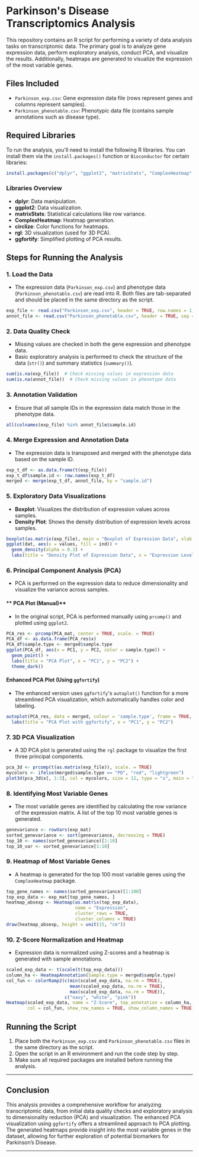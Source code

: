 # **Parkinson's Disease Transcriptomics Analysis**

This repository contains an R script for performing a variety of data analysis tasks on transcriptomic data. The primary goal is to analyze gene expression data, perform exploratory analysis, conduct PCA, and visualize the results. Additionally, heatmaps are generated to visualize the expression of the most variable genes.

## **Files Included**
- `Parkinson_exp.csv`: Gene expression data file (rows represent genes and columns represent samples).
- `Parkinson_phenotable.csv`: Phenotypic data file (contains sample annotations such as disease type).

## **Required Libraries**
To run the analysis, you'll need to install the following R libraries. You can install them via the `install.packages()` function or `Bioconductor` for certain libraries:

```r
install.packages(c("dplyr", "ggplot2", "matrixStats", "ComplexHeatmap", "circlize", "rgl", "ggfortify"))
```

### **Libraries Overview**
- **dplyr**: Data manipulation.
- **ggplot2**: Data visualization.
- **matrixStats**: Statistical calculations like row variance.
- **ComplexHeatmap**: Heatmap generation.
- **circlize**: Color functions for heatmaps.
- **rgl**: 3D visualization (used for 3D PCA).
- **ggfortify**: Simplified plotting of PCA results.

## **Steps for Running the Analysis**

### 1. **Load the Data**
- The expression data (`Parkinson_exp.csv`) and phenotype data (`Parkinson_phenotable.csv`) are read into R. Both files are tab-separated and should be placed in the same directory as the script.

```r
exp_file <- read.csv("Parkinson_exp.csv", header = TRUE, row.names = 1, sep = "\t")
annot_file <- read.csv("Parkinson_phenotable.csv", header = TRUE, sep = "\t")
```

### 2. **Data Quality Check**
- Missing values are checked in both the gene expression and phenotype data.
- Basic exploratory analysis is performed to check the structure of the data (`str()`) and summary statistics (`summary()`).

```r
sum(is.na(exp_file))  # Check missing values in expression data
sum(is.na(annot_file))  # Check missing values in phenotype data
```

### 3. **Annotation Validation**
- Ensure that all sample IDs in the expression data match those in the phenotype data.
  
```r
all(colnames(exp_file) %in% annot_file$sample.id)
```

### 4. **Merge Expression and Annotation Data**
- The expression data is transposed and merged with the phenotype data based on the sample ID.
  
```r
exp_t_df <- as.data.frame(t(exp_file))
exp_t_df$sample.id <- row.names(exp_t_df)
merged <- merge(exp_t_df, annot_file, by = "sample.id")
```

### 5. **Exploratory Data Visualizations**
- **Boxplot**: Visualizes the distribution of expression values across samples.
- **Density Plot**: Shows the density distribution of expression levels across samples.
  
```r
boxplot(as.matrix(exp_file), main = "Boxplot of Expression Data", xlab = "Samples", ylab = "Expression Levels")
ggplot(dat, aes(x = values, fill = ind)) + 
  geom_density(alpha = 0.3) + 
  labs(title = "Density Plot of Expression Data", x = "Expression Level", y = "Density")
```

### 6. **Principal Component Analysis (PCA)**
- PCA is performed on the expression data to reduce dimensionality and visualize the variance across samples.
  
#### ** PCA Plot (Manual)**
- In the original script, PCA is performed manually using `prcomp()` and plotted using `ggplot2`.
  
```r
PCA_res <- prcomp(PCA_mat, center = TRUE, scale. = TRUE)
PCA_df <- as.data.frame(PCA_res$x)
PCA_df$sample.type <- merged$sample.type
ggplot(PCA_df, aes(x = PC1, y = PC2, color = sample.type)) +
  geom_point() +
  labs(title = "PCA Plot", x = "PC1", y = "PC2") +
  theme_dark()
```

#### **Enhanced PCA Plot (Using `ggfortify`)**
- The enhanced version uses `ggfortify`'s `autoplot()` function for a more streamlined PCA visualization, which automatically handles color and labeling.

```r
autoplot(PCA_res, data = merged, colour = 'sample.type', frame = TRUE, frame.type = "norm") +
  labs(title = "PCA Plot with ggfortify", x = "PC1", y = "PC2")
```

### 7. **3D PCA Visualization**
- A 3D PCA plot is generated using the `rgl` package to visualize the first three principal components.
  
```r
pca_3d <- prcomp(t(as.matrix(exp_file)), scale. = TRUE)
mycolors <- ifelse(merged$sample.type == "PD", "red", "lightgreen")
plot3d(pca_3d$x[, 1:3], col = mycolors, size = 12, type = "s", main = "3D PCA Plot")
```

### 8. **Identifying Most Variable Genes**
- The most variable genes are identified by calculating the row variance of the expression matrix. A list of the top 10 most variable genes is generated.

```r
genevariance <- rowVars(exp_mat)
sorted_genevariance <- sort(genevariance, decreasing = TRUE)
top_10 <- names(sorted_genevariance)[1:10]
top_10_var <- sorted_genevariance[1:10]
```

### 9. **Heatmap of Most Variable Genes**
- A heatmap is generated for the top 100 most variable genes using the `ComplexHeatmap` package.
  
```r
top_gene_names <- names(sorted_genevariance)[1:100]
top_exp_data <- exp_mat[top_gene_names, ]
heatmap_absexp <- Heatmap(as.matrix(top_exp_data), 
                          name = "Expression", 
                          cluster_rows = TRUE, 
                          cluster_columns = TRUE)
draw(heatmap_absexp, height = unit(15, "cm"))
```

### 10. **Z-Score Normalization and Heatmap**
- Expression data is normalized using Z-scores and a heatmap is generated with sample annotations.
  
```r
scaled_exp_data <- t(scale(t(top_exp_data)))
column_ha <- HeatmapAnnotation(Sample.type = merged$sample.type)
col_fun <- colorRamp2(c(min(scaled_exp_data, na.rm = TRUE), 
                        mean(scaled_exp_data, na.rm = TRUE), 
                        max(scaled_exp_data, na.rm = TRUE)), 
                      c("navy", "white", "pink"))
Heatmap(scaled_exp_data, name = "Z-Score", top_annotation = column_ha, 
        col = col_fun, show_row_names = TRUE, show_column_names = TRUE)
```

## **Running the Script**
1. Place both the `Parkinson_exp.csv` and `Parkinson_phenotable.csv` files in the same directory as the script.
2. Open the script in an R environment and run the code step by step.
3. Make sure all required packages are installed before running the analysis.

---

## **Conclusion**
This analysis provides a comprehensive workflow for analyzing transcriptomic data, from initial data quality checks and exploratory analysis to dimensionality reduction (PCA) and visualization. The enhanced PCA visualization using `ggfortify` offers a streamlined approach to PCA plotting. The generated heatmaps provide insight into the most variable genes in the dataset, allowing for further exploration of potential biomarkers for Parkinson’s Disease. 

---
